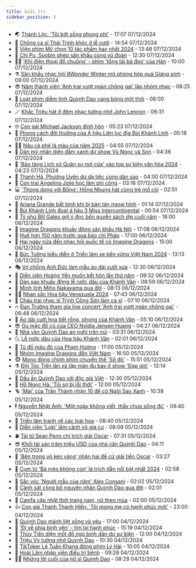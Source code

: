 ```yaml
---
title: Giải trí
sidebar_position: 5
---
```


<!-- vnexpress-giai-tri:START -->
- 🌏 [Thành Lộc: &#39;Tôi bớt sống phung phí&#39;](https://vnexpress.net/thanh-loc-toi-bot-song-phung-phi-4824583.html) - 17:07 07/12/2024
- 💫 [Chồng ca sĩ Thái Trinh khóc ở lễ cưới](https://vnexpress.net/chong-ca-si-thai-trinh-khoc-o-le-cuoi-4825158.html) - 14:54 07/12/2024
- 🌮 [Viện phim Mỹ chọn 10 tác phẩm hay nhất 2024](https://vnexpress.net/vien-phim-my-chon-10-tac-pham-hay-nhat-2024-4825004.html) - 13:48 07/12/2024
- 🧠 [Chi Pu, Soobin ghép sân khấu cùng vũ đoàn](https://vnexpress.net/chi-pu-soobin-ghep-san-khau-cung-vu-doan-4825071.html) - 12:30 07/12/2024
- 👨‍🏫 [&#39;Khi điện thoại đổ chuông&#39; - phim &#39;tổng tài bá đạo&#39; của Hàn](https://vnexpress.net/giai-tri/phim/thu-vien-phim/when-the-phone-rings-756) - 10:00 07/12/2024
- ⚗️ [Sân khấu nhạc hội 8Wonder Winter mô phỏng hộp quà Giáng sinh](https://vnexpress.net/san-khau-nhac-hoi-8wonder-winter-mo-phong-hop-qua-giang-sinh-4825090.html) - 09:00 07/12/2024
- 😎 [Năm thành viên &#39;Anh trai vượt ngàn chông gai&#39; lập nhóm nhạc](https://vnexpress.net/nam-thanh-vien-anh-trai-vuot-ngan-chong-gai-lap-nhom-nhac-4824936.html) - 08:25 07/12/2024
- 🫣 [Loạt phim diễm tình Quỳnh Dao vang bóng một thời](https://vnexpress.net/loat-phim-diem-tinh-quynh-dao-vang-bong-mot-thoi-4824206.html) - 08:00 07/12/2024
- 🪄 [Khắc Triệu hát ở đêm nhạc tưởng nhớ John Lennon](https://vnexpress.net/khac-trieu-hat-o-dem-nhac-tuong-nho-john-lennon-4824847.html) - 06:31 07/12/2024
- 🤓 [Con gái Michael Jackson đính hôn](https://vnexpress.net/con-gai-michael-jackson-dinh-hon-4825039.html) - 05:23 07/12/2024
- 🫶 [Phong cách đời thường của Á hậu Liên lục địa Bùi Khánh Linh](https://vnexpress.net/phong-cach-doi-thuong-cua-a-hau-lien-luc-dia-bui-khanh-linh-4825034.html) - 05:18 07/12/2024
- 🧑‍🏫 [Nâu cà phê là màu của năm 2025](https://vnexpress.net/nau-ca-phe-la-mau-cua-nam-2025-4825007.html) - 04:55 07/12/2024
- 🦄 [Dàn mỹ nhân diện đầm xanh dự show Vũ Ngọc và Son](https://vnexpress.net/dan-my-nhan-dien-dam-xanh-du-show-vu-ngoc-va-son-4824965.html) - 04:36 07/12/2024
- 💫 [&#39;Bảo tàng Lịch sử Quân sự mở cửa&#39; vào top sự kiện văn hóa 2024](https://vnexpress.net/bao-tang-lich-su-quan-su-mo-cua-vao-top-su-kien-van-hoa-2024-4824972.html) - 04:23 07/12/2024
- 🎊 [Thanh Hà, Phương Uyên dự dạ tiệc cùng dàn sao](https://vnexpress.net/thanh-ha-phuong-uyen-du-da-tiec-cung-dan-sao-4824827.html) - 04:00 07/12/2024
- 👹 [Con trai Angelina Jolie học làm phi công](https://vnexpress.net/con-trai-angelina-jolie-hoc-lam-phi-cong-4824963.html) - 03:16 07/12/2024
- 💻 [&#39;Thong dong với Bống&#39;: Hồng Nhung hát cùng trẻ mồ côi](https://vnexpress.net/thong-dong-voi-bong-hong-nhung-hat-cung-tre-mo-coi-4824418.html) - 02:51 07/12/2024
- 🤡 [Ariana Grande bất bình khi bị bàn tán ngoại hình](https://vnexpress.net/ariana-grande-bat-binh-khi-bi-ban-tan-ngoai-hinh-4824507.html) - 01:14 07/12/2024
- 🥰 [Bùi Khánh Linh đoạt á hậu 3 Miss Intercontinental](https://vnexpress.net/bui-khanh-linh-doat-a-hau-3-miss-intercontinental-4824935.html) - 00:54 07/12/2024
- 🚀 [Tỷ phú Bill Gates gợi ý đọc bốn quyển sách dịp cuối năm](https://vnexpress.net/ty-phu-bill-gates-goi-y-doc-bon-quyen-sach-dip-cuoi-nam-4824564.html) - 18:00 06/12/2024
- 📝 [Imagine Dragons khuấy động sân khấu Hà Nội](https://vnexpress.net/imagine-dragons-khuay-dong-san-khau-ha-noi-4824886.html) - 17:08 06/12/2024
- 🐲 [Huế hơn 150 năm trước qua báo chí Pháp](https://vnexpress.net/hue-hon-150-nam-truoc-qua-bao-chi-phap-4824329.html) - 17:00 06/12/2024
- 🎃 [Hai ngày nữa đến nhạc hội quốc tế có Imagine Dragons](https://vnexpress.net/hai-ngay-nua-den-nhac-hoi-quoc-te-co-imagine-dragons-4824868.html) - 15:00 06/12/2024
- 🤠 [Bức Tường biểu diễn ở Triển lãm xe bền vững Việt Nam 2024](https://vnexpress.net/buc-tuong-bieu-dien-o-trien-lam-xe-ben-vung-viet-nam-2024-4824831.html) - 13:13 06/12/2024
- 🎭 [Vợ chồng Anh Đức làm mẫu áo dài cưới xưa](https://vnexpress.net/vo-chong-anh-duc-lam-mau-ao-dai-cuoi-xua-4824071.html) - 12:30 06/12/2024
- 🧰 [Diễn viên Hoàng Yến muốn kết hôn lần thứ năm](https://vnexpress.net/dien-vien-hoang-yen-muon-ket-hon-lan-thu-nam-4824692.html) - 09:32 06/12/2024
- 🦍 [Dàn sao khuấy động lễ rước dâu của Khánh Vân](https://vnexpress.net/dan-sao-khuay-dong-le-ruoc-dau-cua-khanh-van-4824533.html) - 08:59 06/12/2024
- 🌝 [Minh tinh Miho Nakayama qua đời](https://vnexpress.net/minh-tinh-miho-nakayama-qua-doi-4824717.html) - 08:13 06/12/2024
- 🧑‍💻 [Nhan sắc Hoa hậu Venezuela 2024](https://vnexpress.net/nhan-sac-hoa-hau-venezuela-2024-4824687.html) - 07:43 06/12/2024
- 🥸 [Cháu trai nhạc sĩ Trịnh Công Sơn làm ca sĩ](https://vnexpress.net/chau-trai-nhac-si-trinh-cong-son-lam-ca-si-4824505.html) - 07:10 06/12/2024
- 🔥 [Đan Trường tham gia live concert &#39;Anh trai vượt ngàn chông gai&#39;](https://vnexpress.net/dan-truong-tham-gia-live-concert-anh-trai-vuot-ngan-chong-gai-4824474.html) - 06:48 06/12/2024
- 🐎 [Áo dài cưới họa tiết rồng, phụng của Khánh Vân](https://vnexpress.net/ao-dai-cuoi-hoa-tiet-rong-phung-cua-khanh-van-4824222.html) - 05:10 06/12/2024
- 😎 [Gu mặc đồ cũ của CEO Nvidia Jensen Huang](https://vnexpress.net/gu-mac-do-cu-cua-ceo-nvidia-jensen-huang-4824595.html) - 04:27 06/12/2024
- 🦄 [Nhà văn Quỳnh Dao an nghỉ trên núi](https://vnexpress.net/nha-van-quynh-dao-an-nghi-tren-nui-4824520.html) - 03:31 06/12/2024
- 🌜 [Lễ rước dâu của Hoa hậu Khánh Vân](https://vnexpress.net/le-ruoc-dau-cua-hoa-hau-khanh-van-4824211.html) - 02:01 06/12/2024
- 🚦 [Tủ đồ màu đỏ của Phạm Hương](https://vnexpress.net/tu-do-mau-do-cua-pham-huong-4823877.html) - 17:00 05/12/2024
- 🧐 [Nhóm Imagine Dragons đến Việt Nam](https://vnexpress.net/nhom-imagine-dragons-den-viet-nam-4824394.html) - 16:50 05/12/2024
- 🐵 [Mono đóng chính phim chuyển thể &#39;Số đỏ&#39;](https://vnexpress.net/mono-dong-chinh-phim-chuyen-the-so-do-4824407.html) - 15:51 05/12/2024
- ⚗️ [Đội Tóc Tiên lăn xả tập màn đu bay ở show &#39;Đạp gió&#39;](https://vnexpress.net/doi-toc-tien-lan-xa-tap-man-du-bay-o-show-dap-gio-4824180.html) - 13:14 05/12/2024
- 👺 [Dấu ấn Quỳnh Dao với độc giả Việt](https://vnexpress.net/dau-an-quynh-dao-voi-doc-gia-viet-4823948.html) - 12:30 05/12/2024
- 🌊 [Hồ Ngọc Hà: &#39;Tôi sợ bị lỗi thời&#39;](https://vnexpress.net/ho-ngoc-ha-toi-so-bi-loi-thoi-4821474.html) - 12:00 05/12/2024
- 🪜 [&#39;Mai&#39; của Trấn Thành nhận 10 đề cử Ngôi Sao Xanh](https://vnexpress.net/mai-cua-tran-thanh-nhan-10-de-cu-ngoi-sao-xanh-4824270.html) - 10:38 05/12/2024
- 🕴 [Nguyễn Nhật Ánh: &#39;Một ngày không viết, thấy chưa sống đủ&#39;](https://vnexpress.net/nguyen-nhat-anh-mot-ngay-khong-viet-thay-chua-song-du-4824188.html) - 09:40 05/12/2024
- 💃 [Triển lãm tranh về các loài hoa](https://vnexpress.net/trien-lam-tranh-ve-cac-loai-hoa-4823824.html) - 08:40 05/12/2024
- 🦄 [Diễn viên &#39;Loki&#39; lâm cảnh vô gia cư](https://vnexpress.net/dien-vien-loki-lam-canh-vo-gia-cu-4824074.html) - 08:09 05/12/2024
- ⛽️ [Tài tử Sean Penn chỉ trích giải Oscar](https://vnexpress.net/tai-tu-sean-penn-chi-trich-giai-oscar-4824065.html) - 07:31 05/12/2024
- 😎 [Khối tài sản trăm triệu USD của nhà văn Quỳnh Dao](https://vnexpress.net/khoi-tai-san-tram-trieu-usd-cua-nha-van-quynh-dao-4824036.html) - 04:11 05/12/2024
- 🌊 [&#39;Bên trong vỏ kén vàng&#39; nhận hai đề cử giải tiền Oscar](https://vnexpress.net/ben-trong-vo-ken-vang-nhan-hai-de-cu-giai-tien-oscar-4824015.html) - 03:27 05/12/2024
- 🐲 [Cụm từ &#39;Bà mèo không con&#39; là trích dẫn nổi bật nhất 2024](https://vnexpress.net/cum-tu-ba-meo-khong-con-la-trich-dan-noi-bat-nhat-2024-4824018.html) - 02:58 05/12/2024
- 💂 [Sắc vóc &#39;Người mẫu của năm&#39; Alex Consani](https://vnexpress.net/sac-voc-nguoi-mau-cua-nam-alex-consani-4823160.html) - 02:02 05/12/2024
- 🙉 [Cảnh sát công bố nguyên nhân Quỳnh Dao qua đời](https://vnexpress.net/canh-sat-cong-bo-nguyen-nhan-quynh-dao-qua-doi-4824019.html) - 02:01 05/12/2024
- 💪 [Canifa cập nhật thời trang nam, nữ theo mùa](https://vnexpress.net/canifa-cap-nhat-thoi-trang-nam-nu-theo-mua-4806731.html) - 02:00 05/12/2024
- 👍 [Con gái Thanh Thanh Hiền: &#39;Tôi mong mẹ có hạnh phúc mới&#39;](https://vnexpress.net/con-gai-thanh-thanh-hien-toi-mong-me-co-hanh-phuc-moi-4823143.html) - 23:00 04/12/2024
- 💪 [Quỳnh Dao mãnh liệt sống và yêu](https://vnexpress.net/quynh-dao-manh-liet-song-va-yeu-4823924.html) - 17:00 04/12/2024
- 💄 [&#39;Đi về phía bình yên&#39; - tìm lại hạnh phúc](https://vnexpress.net/di-ve-phia-binh-yen-tim-lai-hanh-phuc-4823552.html) - 15:19 04/12/2024
- 🦩 [Thủy Tiên diện mốt đồ ngủ bình dân dự sự kiện](https://vnexpress.net/thuy-tien-dien-mot-do-ngu-binh-dan-du-su-kien-4823615.html) - 12:00 04/12/2024
- 🥸 [Triệu Vy tưởng nhớ Quỳnh Dao](https://vnexpress.net/trieu-vy-tuong-nho-quynh-dao-4823874.html) - 10:30 04/12/2024
- 🧰 [TikToker Lê Tuấn Khang đóng phim Lý Hải](https://vnexpress.net/tiktoker-le-tuan-khang-dong-phim-ly-hai-4823854.html) - 10:05 04/12/2024
- 💼 [Hoài Lâm nhập viện điều trị bệnh](https://vnexpress.net/hoai-lam-nhap-vien-dieu-tri-benh-4823739.html) - 09:28 04/12/2024
- 🧑‍💻 [Những lời cuối của nữ sĩ Quỳnh Dao](https://vnexpress.net/nhung-loi-cuoi-cua-nu-si-quynh-dao-4823774.html) - 08:29 04/12/2024<!-- vnexpress-giai-tri:END -->

